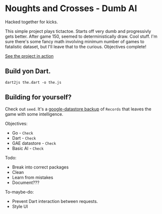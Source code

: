 Noughts and Crosses - Dumb AI
=========

Hacked together for kicks.

This simple project plays tictactoe. Starts off very dumb and progressivly gets better. After game 150, seemed to deterministically draw. Cool stuff. I'm sure there's some fancy math involving minimum number of games to fatalistic dataset, but I'll leave that to the curious. Objectives complete!

[See the project in action](http://nought-crosses.appspot.com/)

Build yon Dart.
---
`dart2js the.dart -o the.js`

Building for yourself?
---
Check out `seed`. It's a [google-datastore backup](https://developers.google.com/appengine/docs/adminconsole/datastoreadmin#restoring_data_to_another_app) of `Records` that leaves the game with some intelligence.

Objectives:

- Go - `Check`
- Dart - `Check`
- GAE datastore - `Check`
- Basic AI - `Check`

Todo:

- Break into correct packages
- Clean
- Learn from mistakes
- Document???

To-maybe-do:

- Prevent Dart interaction between requests.
- Style UI